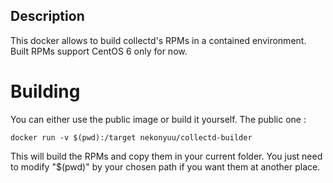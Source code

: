 ## Description
This docker allows to build collectd's RPMs in a contained environment. Built RPMs support CentOS 6 only for now.

# Building

You can either use the public image or build it yourself. The public one :

    docker run -v $(pwd):/target nekonyuu/collectd-builder

This will build the RPMs and copy them in your current folder. You just need to modify "$(pwd)" by your chosen path if you want them at another place.
